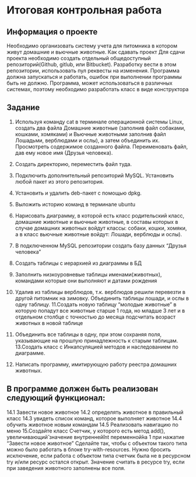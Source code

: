 # Итоговая контрольная работа

## Информация о проекте

  Необходимо организовать систему учета для питомника в котором живут
  домашние и вьючные животные.
  Как сдавать проект
  Для сдачи проекта необходимо создать отдельный общедоступный
  репозиторий(Github, gitlub, или Bitbucket). Разработку вести в этом
  репозитории, использовать пул реквесты на изменения. Программа должна
  запускаться и работать, ошибок при выполнении программы быть не должно.
  Программа, может использоваться в различных системах, поэтому необходимо
  разработать класс в виде конструктора
  
## Задание

  1. Используя команду cat в терминале операционной системы Linux, создать
  два файла Домашние животные (заполнив файл собаками, кошками,
  хомяками) и Вьючные животными заполнив файл Лошадьми, верблюдами и
  ослы), а затем объединить их. Просмотреть содержимое созданного файла.
  Переименовать файл, дав ему новое имя (Друзья человека).
  2. Создать директорию, переместить файл туда.
  3. Подключить дополнительный репозиторий MySQL. Установить любой пакет
  из этого репозитория.
  4. Установить и удалить deb-пакет с помощью dpkg.
  5. Выложить историю команд в терминале ubuntu
  6. Нарисовать диаграмму, в которой есть класс родительский класс, домашние
  животные и вьючные животные, в составы которых в случае домашних
  животных войдут классы: собаки, кошки, хомяки, а в класс вьючные животные
  войдут: Лошади, верблюды и ослы).


  8. В подключенном MySQL репозитории создать базу данных “Друзья
  человека”
  9. Создать таблицы с иерархией из диаграммы в БД
  10. Заполнить низкоуровневые таблицы именами(животных), командами
  которые они выполняют и датами рождения
  11. Удалив из таблицы верблюдов, т.к. верблюдов решили перевезти в другой
  питомник на зимовку. Объединить таблицы лошади, и ослы в одну таблицу.
  11.Создать новую таблицу “молодые животные” в которую попадут все
  животные старше 1 года, но младше 3 лет и в отдельном столбце с точностью
  до месяца подсчитать возраст животных в новой таблице
  12. Объединить все таблицы в одну, при этом сохраняя поля, указывающие на
  прошлую принадлежность к старым таблицам.
  13.Создать класс с Инкапсуляцией методов и наследованием по диаграмме.
  14. Написать программу, имитирующую работу реестра домашних животных.
      
  ## В программе должен быть реализован следующий функционал:
  
  14.1 Завести новое животное
  14.2 определять животное в правильный класс
  14.3 увидеть список команд, которое выполняет животное
  14.4 обучить животное новым командам
  14.5 Реализовать навигацию по меню
  15.Создайте класс Счетчик, у которого есть метод add(), увеличивающий̆
  значение внутренней̆int переменной̆на 1 при нажатие “Завести новое
  животное” Сделайте так, чтобы с объектом такого типа можно было работать в
  блоке try-with-resources. Нужно бросить исключение, если работа с объектом
  типа счетчик была не в ресурсном try и/или ресурс остался открыт. Значение
  считать в ресурсе try, если при заведения животного заполнены все поля.

